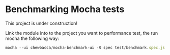 # Benchmarking Mocha tests

This project is under construction!

Link the module into to the project you want to performance test, the run mocha
the following way:

```js
mocha --ui chewbacca/mocha-benchmark-ui -R spec test/benchmark.spec.js
```

